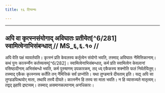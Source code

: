 ```yaml
---
title: ९६ टिप्पन्यः

---
```


[^6/280]: E2: 5,329; E6: 2,189

____________________________________________


## अपि वा कृत्स्नसंयोगाद् अविघातः प्रतीयेत[^6/281] स्वामित्वेनाभिसंबन्धात् // MS_६,६.१० //

अपि वेति पक्षं व्यावर्तयति। कृत्स्नं प्रति केवलस्य कर्तृत्वेन संयोगो भवति, तस्माद् अविघातः नैमित्तिकानाम्। कथं पुनः कार्त्स्न्येन कर्तव्यत्वम्[^6/282]। स्वामित्वेनाभिसंबन्धात्, कर्म प्रति स्वामित्वेन केवलानां वसिष्ठादीनाम् अभिसंबन्धो भवति, कर्म पुरुषाणम् उपकारकम्, तद् ध्य् एकैकस्य शक्नोति फलं निर्वर्तयितुम्। तस्माद् एकैकः कृत्स्नस्य कर्तेति तन् नैमित्तिकं सर्वं प्राप्नोति। यथा तुण्डमात्रे दीयताम् इति। यद्य् अपि सा तुण्डडपित्थयोर् माता, तथापि तस्यै दीयते। कार्त्स्नेन हि तस्य सा माता भवति। न हि व्यासज्यते मातृत्वम्। तद्वद् इहापि द्रष्टव्यम्। तस्माद् असमानकल्पानाम् अनधिकारः।
